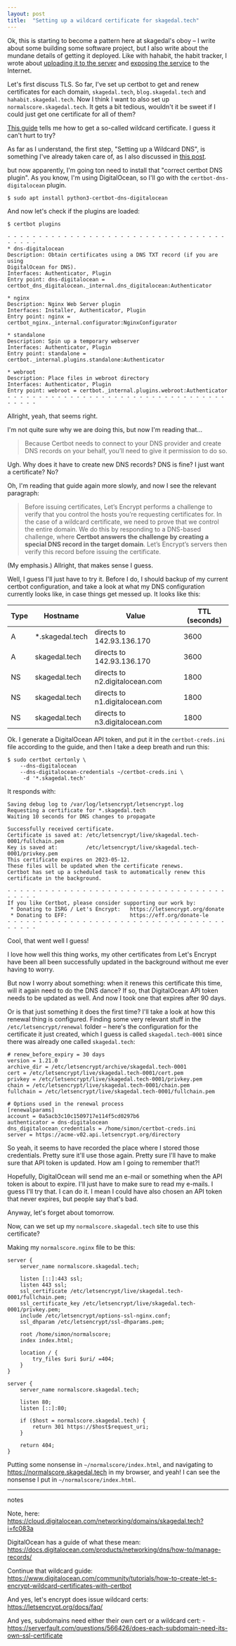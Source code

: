 ```yaml
---
layout: post
title:  "Setting up a wildcard certificate for skagedal.tech"
---
```

Ok, this is starting to become a pattern here at skagedal's oboy – I write about some building some software project, but I also write about the mundane details of getting it deployed. Like with hahabit, the habit tracker, I wrote about [uploading it to the server](/2023/01/22/habit-tracker-deploying-the-jar.html) and [exposing the service](/2023/01/25/habit-tracker-exposing-it.html) to the Internet. 

Let's first discuss TLS. So far, I've set up certbot to get and renew certificates for each domain, `skagedal.tech`, `blog.skagedal.tech` and `hahabit.skagedal.tech`. Now I think I want to also set up `normalscore.skagedal.tech`. It gets a bit tedious, wouldn't it be sweet if I could just get one certificate for all of them? 

[This guide](https://www.digitalocean.com/community/tutorials/how-to-create-let-s-encrypt-wildcard-certificates-with-certbot) tells me how to get a so-called wildcard certificate. I guess it can't hurt to try?

As far as I understand, the first step, "Setting up a Wildcard DNS", is something I've already taken care of, as I also discussed in [this post](/2023/01/25/habit-tracker-exposing-it.html). 

but now apparently, I'm going ton need to install that "correct certbot DNS plugin". As you know, I'm using DigitalOcean, so I'll go with the `certbot-dns-digitalocean` plugin. 

```
$ sudo apt install python3-certbot-dns-digitalocean
```

And now let's check if the plugins are loaded:

```
$ certbot plugins

- - - - - - - - - - - - - - - - - - - - - - - - - - - - - - - - - - - - - - - -
* dns-digitalocean
Description: Obtain certificates using a DNS TXT record (if you are using
DigitalOcean for DNS).
Interfaces: Authenticator, Plugin
Entry point: dns-digitalocean =
certbot_dns_digitalocean._internal.dns_digitalocean:Authenticator

* nginx
Description: Nginx Web Server plugin
Interfaces: Installer, Authenticator, Plugin
Entry point: nginx = certbot_nginx._internal.configurator:NginxConfigurator

* standalone
Description: Spin up a temporary webserver
Interfaces: Authenticator, Plugin
Entry point: standalone = certbot._internal.plugins.standalone:Authenticator

* webroot
Description: Place files in webroot directory
Interfaces: Authenticator, Plugin
Entry point: webroot = certbot._internal.plugins.webroot:Authenticator
- - - - - - - - - - - - - - - - - - - - - - - - - - - - - - - - - - - - - - - -
```

Allright, yeah, that seems right.

I'm not quite sure why we are doing this, but now I'm reading that...

> Because Certbot needs to connect to your DNS provider and create DNS records on your behalf, you’ll need to give it permission to do so. 

Ugh. Why does it have to create new DNS records? DNS is fine? I just want a certificate? No?

Oh, I'm reading that guide again more slowly, and now I see the relevant paragraph:

> Before issuing certificates, Let’s Encrypt performs a challenge to verify that you control the hosts you’re requesting certificates for. In the case of a wildcard certificate, we need to prove that we control the entire domain. We do this by responding to a DNS-based challenge, where **Certbot answers the challenge by creating a special DNS record in the target domain**. Let’s Encrypt’s servers then verify this record before issuing the certificate.

(My emphasis.) Allright, that makes sense I guess. 

Well, I guess I'll just have to try it. Before I do, I should backup of my current certbot configuration, and take a look at what my DNS configuration currently looks like, in case things get messed up. It looks like this:

| Type | Hostname        | Value                          | TTL (seconds) |
|------|-----------------|--------------------------------|---------------|
| A    | *.skagedal.tech | directs to 142.93.136.170      | 3600          |
| A    | skagedal.tech   | directs to 142.93.136.170      | 3600          |
| NS   | skagedal.tech   | directs to n2.digitalocean.com | 1800          |
| NS   | skagedal.tech   | directs to n1.digitalocean.com | 1800          |
| NS   | skagedal.tech   | directs to n3.digitalocean.com | 1800          |

Ok. I generate a DigitalOcean API token, and put it in the `certbot-creds.ini` file according to the guide, and then I take a deep breath and run this:

```shell
$ sudo certbot certonly \
    --dns-digitalocean 
    --dns-digitalocean-credentials ~/certbot-creds.ini \
     -d '*.skagedal.tech'
```

It responds with:

```
Saving debug log to /var/log/letsencrypt/letsencrypt.log
Requesting a certificate for *.skagedal.tech
Waiting 10 seconds for DNS changes to propagate

Successfully received certificate.
Certificate is saved at: /etc/letsencrypt/live/skagedal.tech-0001/fullchain.pem
Key is saved at:         /etc/letsencrypt/live/skagedal.tech-0001/privkey.pem
This certificate expires on 2023-05-12.
These files will be updated when the certificate renews.
Certbot has set up a scheduled task to automatically renew this certificate in the background.

- - - - - - - - - - - - - - - - - - - - - - - - - - - - - - - - - - - - - - - -
If you like Certbot, please consider supporting our work by:
 * Donating to ISRG / Let's Encrypt:   https://letsencrypt.org/donate
 * Donating to EFF:                    https://eff.org/donate-le
- - - - - - - - - - - - - - - - - - - - - - - - - - - - - - - - - - - - - - - -
```

Cool, that went well I guess!

I love how well this thing works, my other certificates from Let's Encrypt have been all been successfully updated in the background without me ever having to worry.

But now I worry about something: when it renews this certificate this time, will it again need to do the DNS dance? If so, that DigitalOcean API token needs to be updated as well. And now I took one that expires after 90 days. 

Or is that just something it does the first time? I'll take a look at how this renewal thing is configured. Finding some very relevant stuff in the `/etc/letsencrypt/renewal` folder – here's the configuration for the certificate it just created, which I guess is called `skagedal.tech-0001` since there was already one called `skagedal.tech`:

```
# renew_before_expiry = 30 days
version = 1.21.0
archive_dir = /etc/letsencrypt/archive/skagedal.tech-0001
cert = /etc/letsencrypt/live/skagedal.tech-0001/cert.pem
privkey = /etc/letsencrypt/live/skagedal.tech-0001/privkey.pem
chain = /etc/letsencrypt/live/skagedal.tech-0001/chain.pem
fullchain = /etc/letsencrypt/live/skagedal.tech-0001/fullchain.pem

# Options used in the renewal process
[renewalparams]
account = 0a5acb3c10c1509717e114f5cd0297b6
authenticator = dns-digitalocean
dns_digitalocean_credentials = /home/simon/certbot-creds.ini
server = https://acme-v02.api.letsencrypt.org/directory
```

So yeah, it seems to have recorded the place where I stored those credentials. Pretty sure it'll use those again. Pretty sure I'll have to make sure that API token is updated. How am I going to remember that?!

Hopefully, DigitalOcean will send me an e-mail or something when the API token is about to expire. I'll just have to make sure to read my e-mails. I guess I'll try that. I can do it. I mean I could have also chosen an API token that never expires, but people say that's bad. 

Anyway, let's forget about tomorrow.

Now, can we set up my `normalscore.skagedal.tech` site to use this certificate?

Making my `normalscore.nginx` file to be this:

```
server {
    server_name normalscore.skagedal.tech;

    listen [::]:443 ssl;
    listen 443 ssl;
    ssl_certificate /etc/letsencrypt/live/skagedal.tech-0001/fullchain.pem;
    ssl_certificate_key /etc/letsencrypt/live/skagedal.tech-0001/privkey.pem;
    include /etc/letsencrypt/options-ssl-nginx.conf;
    ssl_dhparam /etc/letsencrypt/ssl-dhparams.pem;

    root /home/simon/normalscore;
    index index.html;

    location / {
        try_files $uri $uri/ =404;
    }
}

server {
    server_name normalscore.skagedal.tech;

    listen 80;
    listen [::]:80;

    if ($host = normalscore.skagedal.tech) {
        return 301 https://$host$request_uri;
    }

    return 404;
}
```

Putting some nonsense in `~/normalscore/index.html`, and navigating to https://normalscore.skagedal.tech in my browser, and yeah! I can see the nonsense I put in `~/normalscore/index.html`. 

----
notes

Note, here: https://cloud.digitalocean.com/networking/domains/skagedal.tech?i=fc083a

DigitalOcean has a guide of what these mean: https://docs.digitalocean.com/products/networking/dns/how-to/manage-records/

Continue that wildcard guide: https://www.digitalocean.com/community/tutorials/how-to-create-let-s-encrypt-wildcard-certificates-with-certbot

And yes, let's encrypt does issue wildcard certs: https://letsencrypt.org/docs/faq/

And yes, subdomains need either their own cert or a wildcard cert:  - https://serverfault.com/questions/566426/does-each-subdomain-need-its-own-ssl-certificate
